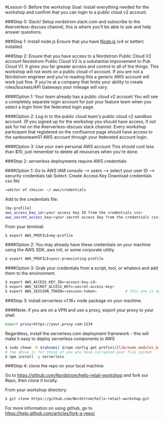 #Lesson 0: Before the workshop
Goal: Install everything needed for the workshop and confirm that you can login to a public cloud v2 account.

###Step 0: Slack!
Setup nordstrom.slack.com and subscribe to the #serverless-discuss channel, this is where you'll be able to ask and help answer questions.

###Step 1: Install node.js
Ensure that you have [Node.js](https://nodejs.org/en/) (v4 or better) installed.

###Step 2: Ensure that you have access to a Nordstrom Public Cloud V2 account
Nordstrom Public Cloud V2 is a substantial improvement to Pub Cloud V1.  It gives you far greater access and control to all of the things.  This workshop will not work on a public cloud v1 account.  If you are not a Nordstrom engineer and you're reading this a generic AWS account will work just fine.  If you're at a company that limits your ability to create roles/buckets/API Gateways your mileage will vary.

####Option 1: Your team already has a public cloud v2 account
You will see a completely separate login account for just your feature team when you select a login from the federated login page.

####Option 2: Log in to the public cloud team's public cloud v2 sandbox account. (If you signed up for the workshop you should have access, if not ask for hel on the #serverless-discuss slack channel.
Every workshop participant that registered on the confluence page should have access to the sanboxteam01 AWS account through your federated account login.

####Option 3: Use your own personal AWS account
This should cost less than $10, just remember to delete all resources when you're done.

###Step 2: serverless deployments require AWS credentials

####Option 1:
Go to AWS IAM console --> users --> select your user ID --> security credentials tab
Select: Create Access Key
Download credentials csv file

```sh
<editor of choice> ~/.aws/credentials
```

Add to the credentials file:
```sh
[my-profile]
aws_access_key_id=<your access key ID from the credentials csv>
aws_secret_access_key=<your secret access key from the credentials csv>
```

From your terminal:
```sh
$ export AWS_PROFILE=my-profile
```

####Option 2:
You may already have these credentials on your machine using the AWS SDK, aws init, or some corporate utility.

```sh
$ export AWS_PROFILE=your-preexisting-profile
```

####Option 3:
Grab your credentials from a script, tool, or whatevs and add them to the environment.

```sh
$ export AWS_ACCESS_KEY_ID=<access-key-id>
$ export AWS_SECRET_ACCESS_KEY=<secret-access-key>
$ export AWS_SESSION_TOKEN=<session-token>             # this one is optional
```

###Step 3: install serverless v1.16+ node package on your machine.

####Note: if you are on a VPN and use a proxy, export your proxy to your shell
```sh
export proxy=https://your.proxy.com:1234
```

Regardless, install the serverless.com deployment framework - this will make it easy to deploy serverless components to AWS
```sh
$ sudo chown -R $(whoami) $(npm config get prefix)/{lib/node_modules,bin,share}
# the above is for those of you who have corrupted your file system
$ npm install -g serverless
```

###Step 4: clone the repo on your local machine

Go to https://github.com/Nordstrom/hello-retail-workshop and fork our Repo, then clone it locally.

From your workshop directory:
```sh
$ git clone https://github.com/Nordstrom/hello-retail-workshop.git
```
For more information on using github, go to https://help.github.com/articles/fork-a-repo/